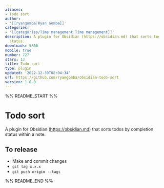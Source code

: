 ```yaml
---
aliases:
- Todo sort
author:
- '[[ryangomba|Ryan Gomba]]'
categories:
- '[[categories/Time management|Time management]]'
description: A plugin for Obsidian (https://obsidian.md) that sorts todos by completion
  status.
downloads: 5800
mobile: true
number: 727
stars: 13
title: Todo sort
type: plugin
updated: '2022-12-30T08:04:34'
url: https://github.com/ryangomba/obsidian-todo-sort
version: 1.0.0
---
```


%% README_START %%

# Todo sort

A plugin for Obsidian (https://obsidian.md) that sorts todos by completion status within a note.

## To release

- Make and commit changes
- `git tag x.x.x`
- `git push origin --tags`



%% README_END %%